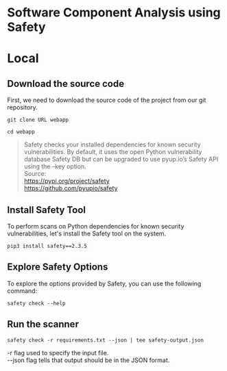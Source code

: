 # Software Component Analysis using Safety
# Local


## Download the source code

First, we need to download the source code of the project from our git repository.

```
git clone URL webapp
```
```
cd webapp
```

> Safety checks your installed dependencies for known security vulnerabilities. By default, it uses the open Python vulnerability database Safety DB but can be upgraded to use pyup.io’s Safety API using the –key option.
<br>Source:<br> 
https://pypi.org/project/safety<br>
https://github.com/pyupio/safety

## Install Safety Tool
To perform scans on Python dependencies for known security vulnerabilities, let's install the Safety tool on the system.
```
pip3 install safety==2.3.5
```

## Explore Safety Options
To explore the options provided by Safety, you can use the following command:
```
safety check --help
```
## Run the scanner
```
safety check -r requirements.txt --json | tee safety-output.json
```
-r flag used to specify the input file.<br>
--json flag tells that output should be in the JSON format.


